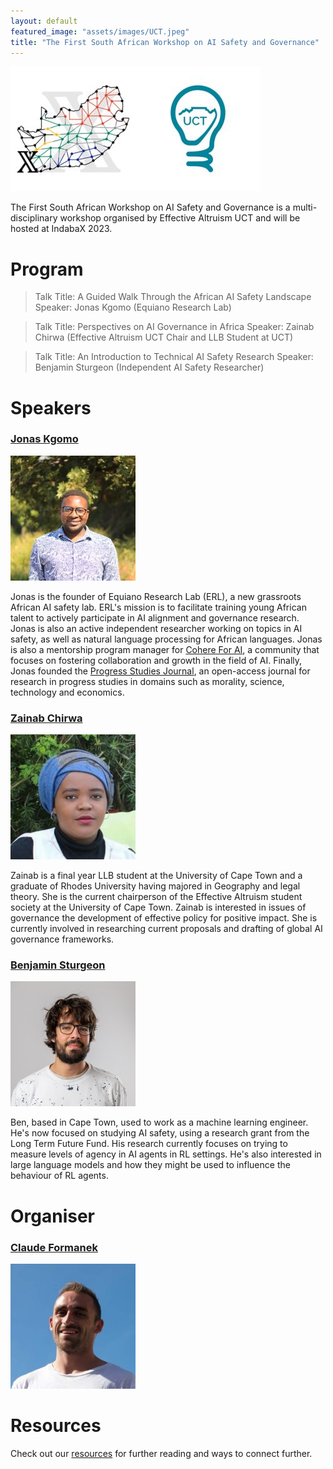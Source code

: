 ```yaml
---
layout: default
featured_image: "assets/images/UCT.jpeg"
title: "The First South African Workshop on AI Safety and Governance"
---
```


<img src="assets/images/EA_UCT_IndabaX.jpg"  width="400" height="200" alt="EA UCT at IndabaX South Africa">

The First South African Workshop on AI Safety and Governance is a multi-disciplinary workshop organised by Effective Altruism UCT and will be hosted at IndabaX 2023. 

# Program

> Talk Title: A Guided Walk Through the African AI Safety Landscape
> Speaker: Jonas Kgomo (Equiano Research Lab)

> Talk Title: Perspectives on AI Governance in Africa
> Speaker: Zainab Chirwa (Effective Altruism UCT Chair and LLB Student at UCT)

> Talk Title: An Introduction to Technical AI Safety Research
> Speaker: Benjamin Sturgeon (Independent AI Safety Researcher)

# Speakers

### [Jonas Kgomo](https://www.linkedin.com/in/jonas-kgomo/)

<img src="assets/images/jonas.jpeg" width="200" height="200" alt="Jonas">

Jonas is the founder of Equiano Research Lab (ERL), a new grassroots African AI safety lab. ERL's mission is to facilitate training young African talent to actively participate in AI alignment and governance research. Jonas is also an active independent researcher working on topics in AI safety, as well as natural language processing for African languages. Jonas is also a mentorship program manager for [Cohere For AI](https://cohere.for.ai/), a community that focuses on fostering collaboration and growth in the field of AI. Finally, Jonas founded the [Progress Studies Journal](https://progress-studies.org/), an open-access journal for research in progress studies in domains such as morality, science, technology and economics.

### [Zainab Chirwa](https://www.linkedin.com/in/zainab-chirwa-16734855/)

<img src="assets/images/zainab.jpeg" width="200" height="200" alt="Zainab">

Zainab is a final year LLB student at the University of Cape Town and a graduate of Rhodes University having majored in Geography and legal theory. She is the current chairperson of the Effective Altruism student society at the University of Cape Town. Zainab is interested in issues of governance the development of effective policy for positive impact. She is currently involved in researching current proposals and drafting of global AI governance frameworks.

### [Benjamin Sturgeon](https://www.linkedin.com/in/benjamin-sturgeon-41221241/)

<img src="assets/images/ben.jpeg" width="200" height="200" alt="Ben">

Ben, based in Cape Town, used to work as a machine learning engineer. He's now focused on studying AI safety, using a research grant from the Long Term Future Fund. His research currently focuses on trying to measure levels of agency in AI agents in RL settings. He's also interested in large language models and how they might be used to influence the behaviour of RL agents.

# Organiser

### [Claude Formanek](https://www.linkedin.com/in/claude-formanek/)

<img src="assets/images/claude.jpeg" width="200" height="200" alt="Claude">

# Resources

Check out our [resources](/resources.html) for further reading and ways to connect further.
